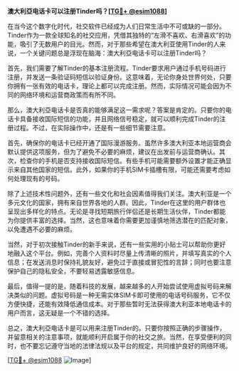 **澳大利亞电话卡可以注册Tinder吗？[[TG💪+ @esim1088](https://t.me/s/esim1088)]**

在当今这个数字化时代，社交软件已经成为人们日常生活中不可或缺的一部分。Tinder作为一款全球知名的社交应用，凭借其独特的“左滑不喜欢、右滑喜欢”的功能，吸引了无数用户的目光。然而，对于那些希望在澳大利亚使用Tinder的人来说，一个关键问题总是浮现在脑海：澳大利亞电话卡可以注册Tinder吗？

首先，我们需要了解Tinder的基本注册流程。Tinder要求用户通过手机号码进行注册，并发送一条验证码短信以验证身份。这意味着，无论你身处世界何处，只要你拥有一张有效的电话卡，理论上都可以完成注册。然而，实际情况可能会因为不同的网络环境和运营商政策而有所不同。

那么，澳大利亞电话卡是否真的能够满足这一需求呢？答案是肯定的。只要你的电话卡具备接收国际短信的功能，并且网络信号稳定，就可以顺利完成Tinder的注册过程。不过，在实际操作中，还是有一些细节需要注意。

首先，确保你的电话卡已经开通了国际漫游服务。虽然许多澳大利亚本地运营商会默认提供这项服务，但为了避免不必要的麻烦，建议在出发前与运营商确认。其次，检查你的手机是否支持接收国际短信。有些手机可能需要额外设置才能正确显示来自其他国家的短信。此外，如果你的手机SIM卡插槽有限，可能还需要考虑如何处理现有的号码。

除了上述技术性问题外，还有一些文化和社会因素值得我们关注。澳大利亚是一个多元文化的国家，拥有来自世界各地的人群。因此，Tinder在这里的用户群体也呈现出多样化的特点。无论是寻找短期旅行伴侣还是长期生活伙伴，Tinder都能为你提供丰富的选择。当然，这也意味着你需要更加谨慎地筛选潜在的匹配对象，以免遭遇不必要的麻烦。

当然，对于初次接触Tinder的新手来说，还有一些实用的小贴士可以帮助你更好地融入这个平台。例如，完善个人资料时尽量上传清晰的照片，并填写真实的个人信息；在发送消息时保持礼貌友好，避免过于直接或冒犯性的言辞；同时也要注意保护自己的隐私安全，不要轻易透露敏感信息。

最后，值得一提的是，随着科技的发展，越来越多的人开始尝试使用虚拟号码来解决类似的问题。虚拟号码是一种无需实体SIM卡即可使用的电话号码服务，它不仅方便快捷，还能有效降低通信成本。对于那些暂时无法获得澳大利亚本地电话卡的用户而言，这无疑是一个不错的选择。

总之，澳大利亞电话卡是可以用来注册Tinder的。只要你按照正确的步骤操作，并留意相关的注意事项，就能顺利开启属于你的社交之旅。当然，在享受便利的同时，也不要忘记遵守当地的法律法规以及平台的规定，共同维护良好的网络环境。

[[TG💪+ @esim1088](https://t.me/s/esim1088) ![Image](https://i.postimg.cc/4NQfJmqS/Snipaste-2025-05-13-00-14-12.png)]